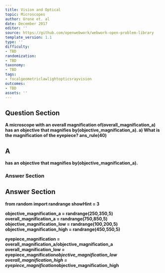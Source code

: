 ```yaml
---
title: Vision and Optical
topic: Microscopes
author: Urone et. al
date: December 2017
editor: ''
source: https://github.com/openwebwork/webwork-open-problem-library
template_version: 1.1
type: ''
difficulty:
- TBD
randomization:
- TBD
taxonomy:
- TBD
tags:
- focalgeometriclawlightopticsrayvision
outcomes:
- TBD
assets: ''
---
```


## Question Section 

<b>
A microscope with an overall magnification of(overall_magnification_a) has an objective that magnifies by(objective_magnification_a).
a) What is the magnification of the eyepiece? 
ans_rule(40)

## A
has an objective that magnifies by(objective_magnification_a).
### Answer Section


## Answer Section

from random import randrange
showHint = 3

objective_magnification_a = randrange(250,350,5)
overall_magnification_a = randrange(750,850,5)
objective_magnification_low = randrange(100,200,5)
objective_magnification_high = randrange(450,550,5)

eyepiece_magnification = overall_magnification_a/objective_magnification_a
overall_magnification_low = eyepiece_magnification*objective_magnification_low
overall_magnification_high = eyepiece_magnification*objective_magnification_high